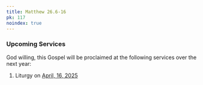 ```yaml
---
title: Matthew 26.6-16
pk: 117
noindex: true
---
```


### Upcoming Services

God willing, this Gospel will be proclaimed at the following services over the next year:


1. Liturgy on [April, 16, 2025](https://orthocal.info/readings/gregorian/2025/04/16/)
